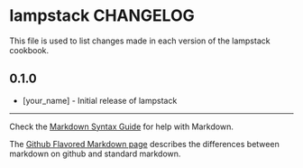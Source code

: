 # lampstack CHANGELOG

This file is used to list changes made in each version of the lampstack cookbook.

## 0.1.0
- [your_name] - Initial release of lampstack

- - -
Check the [Markdown Syntax Guide](http://daringfireball.net/projects/markdown/syntax) for help with Markdown.

The [Github Flavored Markdown page](http://github.github.com/github-flavored-markdown/) describes the differences between markdown on github and standard markdown.
